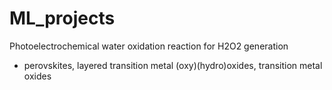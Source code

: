 # ML_projects

Photoelectrochemical water oxidation reaction for H2O2 generation
- perovskites, layered transition metal (oxy)(hydro)oxides, transition metal oxides

